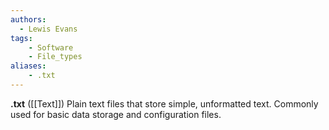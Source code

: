 ```yaml
---
authors:
  - Lewis Evans
tags:
    - Software
    - File_types
aliases:
    - .txt
---
```

**.txt** ([[Text]]) Plain text files that store simple, unformatted text. Commonly used for basic data storage and configuration files.
